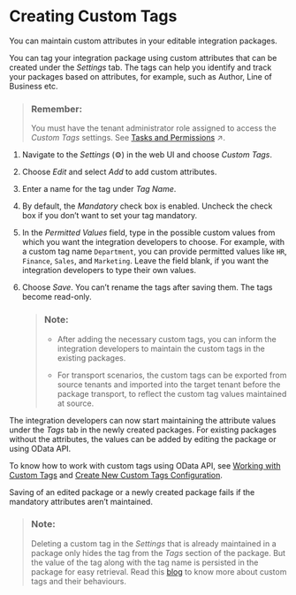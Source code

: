 <!-- loio71c04480f612458b90d9bbc7da6ccb63 -->

<link rel="stylesheet" type="text/css" href="../../css/sap-icons.css"/>

# Creating Custom Tags

You can maintain custom attributes in your editable integration packages.

You can tag your integration package using custom attributes that can be created under the *Settings* tab. The tags can help you identify and track your packages based on attributes, for example, such as Author, Line of Business etc.

> ### Remember:  
> You must have the tenant administrator role assigned to access the *Custom Tags* settings. See [Tasks and Permissions](https://help.sap.com/viewer/368c481cd6954bdfa5d0435479fd4eaf/Cloud/en-US/556d5575d4b0483e85d4f3251f21d0ec.html "") :arrow_upper_right:.

1.  Navigate to the *Settings* \(:gear:\) in the web UI and choose *Custom Tags*.

2.  Choose *Edit* and select *Add* to add custom attributes.

3.  Enter a name for the tag under *Tag Name*.

4.  By default, the *Mandatory* check box is enabled. Uncheck the check box if you don’t want to set your tag mandatory.

5.  In the *Permitted Values* field, type in the possible custom values from which you want the integration developers to choose. For example, with a custom tag name `Department`, you can provide permitted values like `HR`, `Finance`, `Sales`, and `Marketing`. Leave the field blank, if you want the integration developers to type their own values.

6.  Choose *Save*. You can’t rename the tags after saving them. The tags become read-only.

    > ### Note:  
    > -   After adding the necessary custom tags, you can inform the integration developers to maintain the custom tags in the existing packages.
    > 
    > -   For transport scenarios, the custom tags can be exported from source tenants and imported into the target tenant before the package transport, to reflect the custom tag values maintained at source.


The integration developers can now start maintaining the attribute values under the *Tags* tab in the newly created packages. For existing packages without the attributes, the values can be added by editing the package or using OData API.

To know how to work with custom tags using OData API, see [Working with Custom Tags](../get-custom-tags-defined-on-the-tenant-a947374.md) and [Create New Custom Tags Configuration](../create-new-custom-tags-configuration-31e8308.md).

Saving of an edited package or a newly created package fails if the mandatory attributes aren’t maintained.

> ### Note:  
> Deleting a custom tag in the *Settings* that is already maintained in a package only hides the tag from the *Tags* section of the package. But the value of the tag along with the tag name is persisted in the package for easy retrieval. Read this [blog](https://blogs.sap.com/2020/05/11/sap-cloud-integration-custom-tags/) to know more about custom tags and their behaviours.

